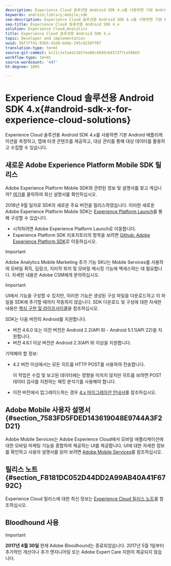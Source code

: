 ```yaml
---
description: Experience Cloud 솔루션용 Android SDK 4.x를 사용하면 기본 Android 애플리케이션을 측정하고, 앱에 타겟 콘텐츠를 제공하고, 대상 관리를 통해 대상 데이터를 활용하고 수집할 수 있습니다.
keywords: android;library;mobile;sdk
seo-description: Experience Cloud 솔루션용 Android SDK 4.x를 사용하면 기본 Android 애플리케이션을 측정하고, 앱에 타겟 콘텐츠를 제공하고, 대상 관리를 통해 대상 데이터를 활용하고 수집할 수 있습니다.
seo-title: Experience Cloud 솔루션용 Android SDK 4.x
solution: Experience Cloud,Analytics
title: Experience Cloud 솔루션용 Android SDK 4.x
topic: Developer and implementation
uuid: 56f1ff41-0365-41dd-bdde-245c823dff07
translation-type: tm+mt
source-git-commit: bc11c1e7a4a11657ee89c40ddcbd37377ce50bb5
workflow-type: tm+mt
source-wordcount: '447'
ht-degree: 100%

---
```



# Experience Cloud 솔루션용 Android SDK 4.x{#android-sdk-x-for-experience-cloud-solutions}

Experience Cloud 솔루션용 Android SDK 4.x를 사용하면 기본 Android 애플리케이션을 측정하고, 앱에 타겟 콘텐츠를 제공하고, 대상 관리를 통해 대상 데이터를 활용하고 수집할 수 있습니다.

## 새로운 Adobe Experience Platform Mobile SDK 릴리스

Adobe Experience Platform Mobile SDK와 관련된 정보 및 설명서를 찾고 계십니까? [여기](https://aep-sdks.gitbook.io/docs/)를 클릭하여 최신 설명서를 확인하십시오.

2018년 9월 일자로 SDK의 새로운 주요 버전을 릴리스하였습니다. 이러한 새로운 Adobe Experience Platform Mobile SDK는 [Experience Platform Launch](https://www.adobe.com/kr/experience-platform/launch.html)를 통해 구성할 수 있습니다.

* 시작하려면 Adobe Experience Platform Launch로 이동합니다.
* Experience Platform SDK 리포지토리의 항목을 보려면 [Github: Adobe Experience Platform SDK](https://github.com/Adobe-Marketing-Cloud/acp-sdks)로 이동하십시오.

>[!IMPORTANT]
>
>Adobe Analytics Mobile Marketing 추가 기능 SKU는 Mobile Services를 사용하여 모바일 획득, 딥링크, 지리적 위치 및 모바일 메시징 기능에 액세스하는 데 필요합니다. 자세한 내용은 Adobe CSM에게 문의하십시오.

>[!IMPORTANT]
>
>UI에서 기능을 구성할 수 있지만, 이러한 기능은 생성된 구성 파일을 다운로드하고 이 파일을 SDK에 추가할 때까지 작동하지 않습니다. SDK 다운로드 및 구성에 대한 자세한 내용은 [핵심 구현 및 라이프사이클](/help/android/getting-started/dev-qs.md)을 참조하십시오.

SDK는 다음 버전의 Android를 지원합니다.

* 버전 4.6.0 또는 이전 버전은 Android 2.2(API 8) - Android 5.1.1(API 22)을 지원합니다.
* 버전 4.6.1 이상 버전은 Android 2.3(API 9) 이상을 지원합니다.

기억해야 할 정보:

* 4.2 버전 이상에서는 모든 히트를 HTTP POST를 사용하여 전송합니다.

   이 작업은 수집 및 보고된 데이터에는 영향을 미치지 않지만 히트를 보려면 POST 데이터 검사를 지원하는 패킷 분석기를 사용해야 합니다.

* 이전 버전에서 업그레이드하는 경우 [4.x 마이그레이션 안내서](/help/android/getting-started/migration-v3.md)를 참조하십시오.

## Adobe Mobile 사용자 설명서 {#section_7583FD5FDED143619048E9744A3F2D21}

Adobe Mobile Services는 Adobe Experience Cloud에서 모바일 애플리케이션에 대한 모바일 마케팅 기능을 종합하여 제공하는 UI를 제공합니다.  UI에 대한 자세한 정보를 확인하고 사용자 설명서를 읽어 보려면 [Adobe Mobile Services](https://docs.adobe.com/content/help/ko-KR/mobile-services/using/home.html)를 참조하십시오.

## 릴리스 노트 {#section_F8181DC052D44DD2A99AB40A41F6792C}

Experience Cloud 릴리스에 대한 최신 정보는 [Experience Cloud 릴리스 노트](https://docs.adobe.com/content/help/ko-KR/release-notes/experience-cloud/current.html)를 참조하십시오.

## Bloodhound 사용

>[!IMPORTANT]
>
>**2017년 4월 30일** 현재 Adobe Bloodhound는 종료되었습니다. 2017년 5월 1일부터 추가적인 개선이나 추가 엔지니어링 또는 Adobe Expert Care 지원이 제공되지 않습니다.
